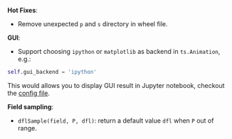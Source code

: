 **Hot Fixes**:

- Remove unexpected `p` and `s` directory in wheel file.

**GUI**:

- Support choosing `ipython` or `matplotlib` as backend in `ts.Animation`, e.g.:
```py
self.gui_backend = 'ipython'
```

This would allows you to display GUI result in Jupyter notebook, checkout the [config file](https://github.com/taichi-dev/taichi_glsl/blob/master/jupyter_notebook_config.py).

**Field sampling**:

- `dflSample(field, P, dfl)`: return a default value `dfl` when `P` out of range.